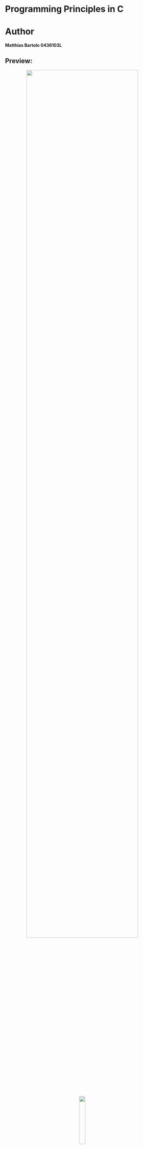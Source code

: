# Programming Principles in C

# Author
**Matthias Bartolo 0436103L**

## Preview:
<p align='center'>
  <img src="https://github.com/mbar0075/Programming-Principles-in-C/assets/103250564/968c5e25-4a47-4b46-8eb8-46f37251345f" style="display: block; margin: 0 auto; width: 85%; height: auto;"></br>
  <img src="https://github.com/mbar0075/Programming-Principles-in-C/assets/103250564/3247ab04-1327-452f-b873-dd8e9c180b3a" style="display: block; margin: 0 auto; width: 20%; height: auto;">
  <img src="https://github.com/mbar0075/Programming-Principles-in-C/assets/103250564/2f085390-aaae-44c6-a92f-09dc06591267"  style="display: block; margin: 0 auto; width: 63%; height: auto;">
</p>

## Description of Task:
The project consisted of two main tasks, each focused on implementing different functionalities related to **Array Manipulation** and a **DataTable library**.

### 1. Array Manipulation:
In the first task, the goal was to implement various array-manipulating functions. These functions included initializing an array with user-provided integer values, displaying the array in a specific format, reversing the content of an array, computing the frequency of values in an array, and displaying the frequency pairs. The project required applying programming principles correctly, providing source code explanations, and demonstrating a working solution for each task.

![Array Manipulation](https://github.com/mbar0075/Programming-Principles-in-C/assets/103250564/8e1dd892-2e32-4569-87d4-808502d4dd06)

```c
----------------------
| typedef struct {   | 
|     int value;     | 
|     int frequency; | 
| }freq;             | 
----------------------

| int init_array(int array[]);
| void display(int size,int array[]);
| int *reverse(int *arr1,int *arr2 ,int size);
> void frequency(int arr[],freq pairs[]);
| void display_freq(freq pairs[]);
```

### 2. DataTable library:
The second task involved creating a DataTable library. The library aimed to support storing and processing data elements in a spreadsheet-like structure, resembling n-dimensional matrices. The DataTable structure was designed to store data attributes of floating-point numbers and strings. The associated operations included initializing and deinitializing the DataTable structure, loading and exporting data from/to CSV files, displaying the DataTable, and performing projections and mutations on the data. The implementation of the DataTable library required adhering to programming principles, providing API header files, explaining the source code, and developing a comprehensive test driver.

![DataTable Library](https://github.com/mbar0075/Programming-Principles-in-C/assets/103250564/38726a1b-b93a-4d5d-a76d-0c3fe024faaa)

```c
-------------------------
| typedef union{        | 
|     float floatrows;  | 
|     int introws;      | 
|     char *stringrows; | 
| }location;            | 
-------------------------

---------------------------
| typedef struct{         | 
|     location **columns; | 
|     int nrows;          | 
|     char **labels;      | 
|     int *coltype;       | 
|     int ncols;          | 
| }DataTable_t;           | 
---------------------------

| DataTable_t *initDT(int choice , int noofcols,int noofrows);
| void deinitDT(DataTable_t *data);
| void loadDT(DataTable_t *data);
| void exportDT(DataTable_t *data);
| void showDT(DataTable_t *data);
> DataTable_t *projectDT(DataTable_t *data);
| void mutateDT(DataTable_t *data,float (*floatfunction)(float num,int change),int (*intfunction)(int num,int change),void (*stringfunction)(char* string,char | strchange,char strreplace));
| float floatnumbers(float num,int change);
| int intnumbers(int num,int change);
| void stringinput(char* string,char strchange,char strreplace);
```

### 3. Evaluation:
In both tasks, the project emphasized correct application of programming principles, proper validation of user input, and the provision of working solutions. The tasks were completed as part of the project, and the project's focus was to develop and demonstrate the required functionalities.

In addition to developing the array manipulation system and DataTable library, the project provided me with valuable insights into memory management and pointers. As I worked on implementing the functionalities, I gained further knowledge and understanding of how to effectively allocate and deallocate memory, as well as manipulate data using pointers.

Throughout the project, I also made use of tutorials and additional resources to enhance my understanding of the concepts and techniques involved. These tutorials provided valuable guidance and assistance in tackling specific challenges, improving my problem-solving skills and expanding my knowledge base in database management systems.

By engaging with tutorials and leveraging external resources, I was able to deepen my comprehension of the project's subject matter and ensure the successful completion of the assigned tasks. This highlights my proactive approach to learning and my dedication to acquiring a comprehensive understanding of the project's objectives.

Overall, the project not only allowed me to gain practical experience in developing software solutions for array manipulation and DataTable management but also provided an opportunity to further develop my knowledge in memory management and pointers through independent learning and exploration of additional resources.

## Deliverables:
The repository includes :<br />
1. cps1011-tutorials-main - directory which holds various tutorials
2. cps1011-tutorials-submission - directory which holds assignment
 
